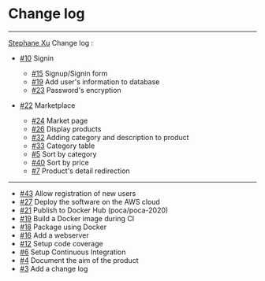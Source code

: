 # Change log

---

[Stephane Xu](https://gaufre.informatique.univ-paris-diderot.fr/xus) Change log :

- [#10](https://gaufre.informatique.univ-paris-diderot.fr/elmajdou/poca-2020/issues/10) Signin
    * [#15](https://gaufre.informatique.univ-paris-diderot.fr/elmajdou/poca-2020/issues/15) Signup/Signin form
    * [#19](https://gaufre.informatique.univ-paris-diderot.fr/elmajdou/poca-2020/issues/19) Add user's information to database
    * [#23](https://gaufre.informatique.univ-paris-diderot.fr/elmajdou/poca-2020/issues/23) Password's encryption

- [#22](https://gaufre.informatique.univ-paris-diderot.fr/elmajdou/poca-2020/issues/22) Marketplace
    * [#24](https://gaufre.informatique.univ-paris-diderot.fr/elmajdou/poca-2020/issues/24) Market page
    * [#26](https://gaufre.informatique.univ-paris-diderot.fr/elmajdou/poca-2020/issues/26) Display products
    * [#32](https://gaufre.informatique.univ-paris-diderot.fr/elmajdou/poca-2020/issues/32) Adding category and description to product
    * [#33](https://gaufre.informatique.univ-paris-diderot.fr/elmajdou/poca-2020/issues/33) Category table
    * [#5](https://gaufre.informatique.univ-paris-diderot.fr/elmajdou/poca-2020/issues/5) Sort by category
    * [#40](https://gaufre.informatique.univ-paris-diderot.fr/elmajdou/poca-2020/issues/40) Sort by price
    * [#7](https://gaufre.informatique.univ-paris-diderot.fr/elmajdou/poca-2020/issues/7) Product's detail redirection

---

* [#43](https://gaufre.informatique.univ-paris-diderot.fr/michelbl/poca-2020/issues/30) Allow registration of new users
* [#27](https://gaufre.informatique.univ-paris-diderot.fr/michelbl/poca-2020/issues/27) Deploy the software on the AWS cloud
* [#21](https://gaufre.informatique.univ-paris-diderot.fr/michelbl/poca-2020/issues/21) Publish to Docker Hub (poca/poca-2020)
* [#19](https://gaufre.informatique.univ-paris-diderot.fr/michelbl/poca-2020/issues/19) Build a Docker image during CI
* [#18](https://gaufre.informatique.univ-paris-diderot.fr/michelbl/poca-2020/issues/18) Package using Docker
* [#16](https://gaufre.informatique.univ-paris-diderot.fr/michelbl/poca-2020/issues/16) Add a webserver
* [#12](https://gaufre.informatique.univ-paris-diderot.fr/michelbl/poca-2020/issues/12) Setup code coverage
* [#6](https://gaufre.informatique.univ-paris-diderot.fr/michelbl/poca-2020/issues/8) Setup Continuous Integration
* [#4](https://gaufre.informatique.univ-paris-diderot.fr/michelbl/poca-2020/issues/4) Document the aim of the product
* [#3](https://gaufre.informatique.univ-paris-diderot.fr/michelbl/poca-2020/issues/3) Add a change log
